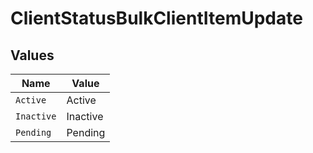 # ClientStatusBulkClientItemUpdate


## Values

| Name       | Value      |
| ---------- | ---------- |
| `Active`   | Active     |
| `Inactive` | Inactive   |
| `Pending`  | Pending    |